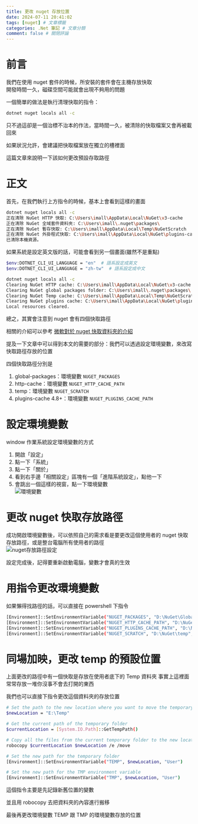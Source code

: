```yaml
---
title: 更改 nuget 存放位置
date: 2024-07-11 20:41:02
tags: [nuget] # 文章標籤
categories: .Net 筆記 # 文章分類
comment: false # 關閉評論
---
```



# 前言

我們在使用 nuget 套件的時候，所安裝的套件會在主機存放快取  
開發時間一久，磁碟空間可能就會出現不夠用的問題

一個簡單的做法是執行清理快取的指令：

```sh
dotnet nuget locals all -c
```

只不過這卻是一個治標不治本的作法，當時間一久，被清除的快取檔案又會再被載回來

如果狀況允許，會建議把快取檔案放在獨立的槽裡面

這篇文章來說明一下該如何更改預設存取路徑


# 正文

首先，在我們執行上方指令的時候，基本上會看到這樣的畫面

```sh
dotnet nuget locals all -c
正在清除 NuGet HTTP 快取: C:\Users\imall\AppData\Local\NuGet\v3-cache
正在清除 NuGet 全域套件資料夾: C:\Users\imall\.nuget\packages\
正在清除 NuGet 暫存快取: C:\Users\imall\AppData\Local\Temp\NuGetScratch
正在清除 NuGet 外掛程式快取: C:\Users\imall\AppData\Local\NuGet\plugins-cache
已清除本機資源。
```

如果系統是設定英文版的話，可能會看到另一個畫面(雖然不是重點)

```sh
$env:DOTNET_CLI_UI_LANGUAGE = "en"  # 語系設定成英文
$env:DOTNET_CLI_UI_LANGUAGE = "zh-tw"  # 語系設定成中文
```

```sh
dotnet nuget locals all -c
Clearing NuGet HTTP cache: C:\Users\imall\AppData\Local\NuGet\v3-cache
Clearing NuGet global packages folder: C:\Users\imall\.nuget\packages\
Clearing NuGet Temp cache: C:\Users\imall\AppData\Local\Temp\NuGetScratch
Clearing NuGet plugins cache: C:\Users\imall\AppData\Local\NuGet\plugins-cache
Local resources cleared.
```

總之，其實會注意到 nuget 會有四個快取路徑

相關的介紹可以參考 [微軟對於 nuget 快取資料夾的介紹](https://learn.microsoft.com/zh-tw/nuget/consume-packages/managing-the-global-packages-and-cache-folders)


提及一下文章中可以得到本文的需要的部分：我們可以透過設定環境變數，來改寫快取路徑存放的位置

四個快取路徑分別是

1. global-packages：環境變數 `NUGET_PACKAGES`
2. http-cache：環境變數 `NUGET_HTTP_CACHE_PATH`
3. temp：環境變數 `NUGET_SCRATCH`
4. plugins-cache 4.8+：環境變數 `NUGET_PLUGINS_CACHE_PATH`

# 設定環境變數

window 作業系統設定環境變數的方式

1. 開啟「設定」
2. 點一下「系統」
3. 點一下「關於」
4. 看到右手邊「相關設定」區塊有一個「進階系統設定」，點他一下  
5. 會跳出一個這樣的視窗，點一下環境變數  
![環境變數](https://i.imgur.com/7SkeL8T.png)


# 更改 nuget 快取存放路徑

成功開啟環境變數後，可以依照自己的需求看是要更改這個使用者的 nuget 快取存放路徑，或是整台電腦所有使用者的路徑  
![nuget存放路徑設定](https://i.imgur.com/Q03rLDH.png)


設定完成後，記得要重新啟動電腦，變數才會真的生效


# 用指令更改環境變數

如果懶得找路徑的話，可以直接在 powershell 下指令

```sh
[Environment]::SetEnvironmentVariable("NUGET_PACKAGES", "D:\NuGet\GlobalPackages", "User")
[Environment]::SetEnvironmentVariable("NUGET_HTTP_CACHE_PATH", "D:\NuGet\http-cache", "User")
[Environment]::SetEnvironmentVariable("NUGET_PLUGINS_CACHE_PATH", "D:\NuGet\plugins-cache", "User")
[Environment]::SetEnvironmentVariable("NUGET_SCRATCH", "D:\NuGet\temp", "User")
```

# 同場加映，更改 temp 的預設位置

上面更改的路徑中有一個快取是存放在使用者底下的 Temp 資料夾
事實上這裡面常常存放一堆你沒事不會去打開的東西

我們也可以直接下指令更改這個資料夾的存放位置

```sh
# Set the path to the new location where you want to move the temporary folder
$newLocation = "E:\Temp"

# Get the current path of the temporary folder
$currentLocation = [System.IO.Path]::GetTempPath()

# Copy all the files from the current temporary folder to the new location
robocopy $currentLocation $newLocation /e /move

# Set the new path for the temporary folder
[Environment]::SetEnvironmentVariable("TEMP", $newLocation, "User")

# Set the new path for the TMP environment variable
[Environment]::SetEnvironmentVariable("TMP", $newLocation, "User")
```

這個指令主要是先記錄新舊位置的變數

並且用 robocopy 去把資料夾的內容進行搬移

最後再更改環境變數 TEMP 跟 TMP 的環境變數存放的位置